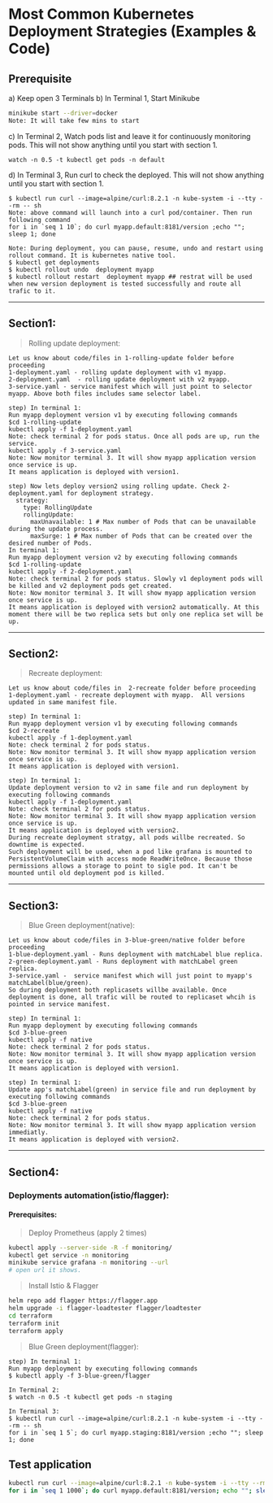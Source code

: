 # Most Common Kubernetes Deployment Strategies (Examples & Code)
## Prerequisite    
a) Keep open 3 Terminals
b) In Terminal 1, Start Minikube  
```bash
minikube start --driver=docker 
Note: It will take few mins to start
```
c) In Terminal 2, Watch pods list and leave it for continuously monitoring pods. This will not show anything until you start with section 1.   
```
watch -n 0.5 -t kubectl get pods -n default
```
d) In Terminal 3, Run curl to check the deployed. This will not show anything until you start with section 1.  
```
$ kubectl run curl --image=alpine/curl:8.2.1 -n kube-system -i --tty --rm -- sh
Note: above command will launch into a curl pod/container. Then run following command
for i in `seq 1 10`; do curl myapp.default:8181/version ;echo ""; sleep 1; done
```
```
Note: During deployment, you can pause, resume, undo and restart using rollout command. It is kubernetes native tool.
$ kubectl get deployments
$ kubectl rollout undo  deployment myapp
$ kubectl rollout restart  deployment myapp ## restrat will be used when new version deployment is tested successfully and route all trafic to it.
```
----------------------------------------------------------------------------------
## Section1:
> Rolling update deployment:
```
Let us know about code/files in 1-rolling-update folder before proceeding  
1-deployment.yaml - rolling update deployment with v1 myapp.  
2-deployment.yaml  - rolling update deployment with v2 myapp.
3-service.yaml - service manifest which will just point to selector myapp. Above both files includes same selector label.
```
```
step) In terminal 1:
Run myapp deployment version v1 by executing following commands
$cd 1-rolling-update   
kubectl apply -f 1-deployment.yaml
Note: check terminal 2 for pods status. Once all pods are up, run the service.
kubectl apply -f 3-service.yaml
Note: Now monitor terminal 3. It will show myapp application version once service is up.
It means application is deployed with version1. 
```
```
step) Now lets deploy version2 using rolling update. Check 2-deployment.yaml for deployment strategy.
  strategy:
    type: RollingUpdate
    rollingUpdate:
      maxUnavailable: 1 # Max number of Pods that can be unavailable during the update process.
      maxSurge: 1 # Max number of Pods that can be created over the desired number of Pods.
In terminal 1:
Run myapp deployment version v2 by executing following commands
$cd 1-rolling-update   
kubectl apply -f 2-deployment.yaml
Note: check terminal 2 for pods status. Slowly v1 deployment pods will be killed and v2 deployment pods get created.   
Note: Now monitor terminal 3. It will show myapp application version once service is up.
It means application is deployed with version2 automatically. At this moment there will be two replica sets but only one replica set will be up.
```
----------------------------------------------------------------------------------
## Section2:
> Recreate deployment:
```
Let us know about code/files in  2-recreate folder before proceeding  
1-deployment.yaml - recreate deployment with myapp.  All versions updated in same manifest file.
```
```
step) In terminal 1:
Run myapp deployment version v1 by executing following commands
$cd 2-recreate   
kubectl apply -f 1-deployment.yaml
Note: check terminal 2 for pods status.
Note: Now monitor terminal 3. It will show myapp application version once service is up.
It means application is deployed with version1. 
```
```
step) In terminal 1:
Update deployment version to v2 in same file and run deployment by executing following commands 
kubectl apply -f 1-deployment.yaml
Note: check terminal 2 for pods status.
Note: Now monitor terminal 3. It will show myapp application version once service is up.
It means application is deployed with version2. 
During recreate deployment stratgy, all pods willbe recreated. So downtime is expected.
Such deployment will be used, when a pod like grafana is mounted to PersistentVolumeClaim with access mode ReadWriteOnce. Because those permissions allows a storage to point to sigle pod. It can't be mounted until old deployment pod is killed.
```
----------------------------------------------------------------------------------
## Section3:
> Blue Green deployment(native):
```
Let us know about code/files in 3-blue-green/native folder before proceeding  
1-blue-deployment.yaml - Runs deployment with matchLabel blue replica.  
2-green-deployment.yaml - Runs deployment with matchLabel green replica.
3-service.yaml -  service manifest which will just point to myapp's matchLabel(blue/green).
So during deployment both replicasets willbe available. Once deployment is done, all trafic will be routed to replicaset whcih is pointed in service manifest.
```
```
step) In terminal 1:
Run myapp deployment by executing following commands
$cd 3-blue-green   
kubectl apply -f native
Note: check terminal 2 for pods status.
Note: Now monitor terminal 3. It will show myapp application version once service is up.
It means application is deployed with version1. 
```
```
step) In terminal 1:
Update app's matchLabel(green) in service file and run deployment by executing following commands 
$cd 3-blue-green   
kubectl apply -f native
Note: check terminal 2 for pods status.
Note: Now monitor terminal 3. It will show myapp application version immediatly.
It means application is deployed with version2. 
```
----------------------------------------------------------------------------------
## Section4:
### Deployments automation(istio/flagger):
#### Prerequisites:  
> Deploy Prometheus (apply 2 times)

```bash
kubectl apply --server-side -R -f monitoring/
kubectl get service -n monitoring
minikube service grafana -n monitoring --url
# open url it shows. 
```

> Install Istio & Flagger

```bash
helm repo add flagger https://flagger.app
helm upgrade -i flagger-loadtester flagger/loadtester
cd terraform
terraform init
terraform apply
```

> Blue Green deployment(flagger):
```
step) In terminal 1:
Run myapp deployment by executing following commands
$ kubectl apply -f 3-blue-green/flagger 

In Terminal 2:
$ watch -n 0.5 -t kubectl get pods -n staging

In Terminal 3:
$ kubectl run curl --image=alpine/curl:8.2.1 -n kube-system -i --tty --rm -- sh
for i in `seq 1 5`; do curl myapp.staging:8181/version ;echo ""; sleep 1; done

```

## Test application

```bash
kubectl run curl --image=alpine/curl:8.2.1 -n kube-system -i --tty --rm -- sh
for i in `seq 1 1000`; do curl myapp.default:8181/version; echo ""; sleep 1; done
```